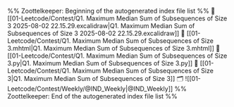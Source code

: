 %% Zoottelkeeper: Beginning of the autogenerated index file list  %%
📄 [[01-Leetcode/Contest/Q1. Maximum Median Sum of Subsequences of Size 3 2025-08-02 22.15.29.excalidraw|Q1. Maximum Median Sum of Subsequences of Size 3 2025-08-02 22.15.29.excalidraw]]
📄 [[01-Leetcode/Contest/Q1. Maximum Median Sum of Subsequences of Size 3.mhtml|Q1. Maximum Median Sum of Subsequences of Size 3.mhtml]]
📄 [[01-Leetcode/Contest/Q1. Maximum Median Sum of Subsequences of Size 3.py|Q1. Maximum Median Sum of Subsequences of Size 3.py]]
📄 [[01-Leetcode/Contest/Q1. Maximum Median Sum of Subsequences of Size 3|Q1. Maximum Median Sum of Subsequences of Size 3]]
🗂️ ![[01-Leetcode/Contest/Weekly/@IND_Weekly|@IND_Weekly]]
%% Zoottelkeeper: End of the autogenerated index file list  %%
